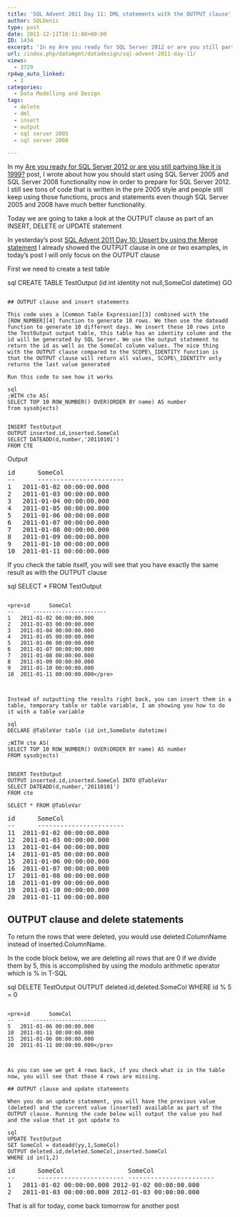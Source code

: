```yaml
---
title: 'SQL Advent 2011 Day 11: DML statements with the OUTPUT clause'
author: SQLDenis
type: post
date: 2011-12-11T10:11:00+00:00
ID: 1434
excerpt: 'In my Are you ready for SQL Server 2012 or are you still partying like it is 1999? post, I wrote about how you should start using SQL Server 2005 and SQL Server 2008 functionality now in order to prepare for SQL Server 2012. I still see tons of code tha&hellip;'
url: /index.php/datamgmt/datadesign/sql-advent-2011-day-11/
views:
  - 3729
rp4wp_auto_linked:
  - 1
categories:
  - Data Modelling and Design
tags:
  - delete
  - dml
  - insert
  - output
  - sql server 2005
  - sql server 2008

---
```

In my [Are you ready for SQL Server 2012 or are you still partying like it is 1999?][1] post, I wrote about how you should start using SQL Server 2005 and SQL Server 2008 functionality now in order to prepare for SQL Server 2012. I still see tons of code that is written in the pre 2005 style and people still keep using those functions, procs and statements even though SQL Server 2005 and 2008 have much better functionality.

Today we are going to take a look at the OUTPUT clause as part of an INSERT, DELETE or UPDATE statement

In yesterday&#8217;s post [SQL Advent 2011 Day 10: Upsert by using the Merge statement][2] I already showed the OUTPUT clause in one or two examples, in today&#8217;s post I will only focus on the OUTPUT clause

First we need to create a test table

sql
CREATE TABLE TestOutput (id int identity not null,SomeCol datetime)
GO
```

## OUTPUT clause and insert statements

This code uses a [Common Table Expression][3] combined with the [ROW_NUMBER][4] function to generate 10 rows. We then use the dateadd function to generate 10 different days. We insert these 10 rows into the TestOutput output table, this table has an identity column and the id will be generated by SQL Server. We use the output statement to return the id as well as the SomeCol column values. The nice thing with the OUTPUT clause compared to the SCOPE\_IDENTITY function is that the OUTPUT clause will return all values, SCOPE\_IDENTITY only returns the last value generated

Run this code to see how it works

sql
;WITH cte AS(
SELECT TOP 10 ROW_NUMBER() OVER(ORDER BY name) AS number
from sysobjects)


INSERT TestOutput
OUTPUT inserted.id,inserted.SomeCol
SELECT DATEADD(d,number,'20110101')
FROM CTE
```
Output

  


<pre>id      SomeCol
--      -----------------------
1	2011-01-02 00:00:00.000
2	2011-01-03 00:00:00.000
3	2011-01-04 00:00:00.000
4	2011-01-05 00:00:00.000
5	2011-01-06 00:00:00.000
6	2011-01-07 00:00:00.000
7	2011-01-08 00:00:00.000
8	2011-01-09 00:00:00.000
9	2011-01-10 00:00:00.000
10	2011-01-11 00:00:00.000</pre>



If you check the table itself, you will see that you have exactly the same result as with the OUTPUT clause

sql
SELECT * FROM TestOutput
```

<pre>id      SomeCol
--      -----------------------
1	2011-01-02 00:00:00.000
2	2011-01-03 00:00:00.000
3	2011-01-04 00:00:00.000
4	2011-01-05 00:00:00.000
5	2011-01-06 00:00:00.000
6	2011-01-07 00:00:00.000
7	2011-01-08 00:00:00.000
8	2011-01-09 00:00:00.000
9	2011-01-10 00:00:00.000
10	2011-01-11 00:00:00.000</pre>



Instead of outputting the results right back, you can insert them in a table, temporary table or table variable, I am showing you how to do it with a table variable

sql
DECLARE @TableVar table (id int,SomeDate datetime)

;WITH cte AS(
SELECT TOP 10 ROW_NUMBER() OVER(ORDER BY name) AS number
FROM sysobjects)


INSERT TestOutput
OUTPUT inserted.id,inserted.SomeCol INTO @TableVar
SELECT DATEADD(d,number,'20110101')
FROM cte

SELECT * FROM @TableVar
```

<pre>id      SomeCol
--      -----------------------
11	2011-01-02 00:00:00.000
12	2011-01-03 00:00:00.000
13	2011-01-04 00:00:00.000
14	2011-01-05 00:00:00.000
15	2011-01-06 00:00:00.000
16	2011-01-07 00:00:00.000
17	2011-01-08 00:00:00.000
18	2011-01-09 00:00:00.000
19	2011-01-10 00:00:00.000
20	2011-01-11 00:00:00.000</pre>

## OUTPUT clause and delete statements

To return the rows that were deleted, you would use deleted.ColumnName instead of inserted.ColumnName.
  
In the code block below, we are deleting all rows that are 0 if we divide them by 5, this is accomplished by using the modulo arithmetic operator which is % in T-SQL

sql
DELETE TestOutput
OUTPUT deleted.id,deleted.SomeCol
WHERE id % 5 = 0
```

<pre>id      SomeCol
--      -----------------------
5	2011-01-06 00:00:00.000
10	2011-01-11 00:00:00.000
15	2011-01-06 00:00:00.000
20	2011-01-11 00:00:00.000</pre>



As you can see we get 4 rows back, if you check what is in the table now, you will see that those 4 rows are missing.

## OUTPUT clause and update statements

When you do an update statement, you will have the previous value (deleted) and the current value (inserted) available as part of the OUTPUT clause. Running the code below will output the value you had and the value that it got update to

sql
UPDATE TestOutput
SET SomeCol = dateadd(yy,1,SomeCol)
OUTPUT deleted.id,deleted.SomeCol,inserted.SomeCol
WHERE id in(1,2)
```

<pre>id      SomeCol                 SomeCol
--      ----------------------- -----------------------
1	2011-01-02 00:00:00.000	2012-01-02 00:00:00.000
2	2011-01-03 00:00:00.000	2012-01-03 00:00:00.000</pre>



That is all for today, come back tomorrow for another post

 [1]: /index.php/DataMgmt/DataDesign/are-you-ready-for-sql
 [2]: /index.php/DataMgmt/DBProgramming/MSSQLServer/sql-advent-2011-day-10
 [3]: /index.php/DataMgmt/DBProgramming/MSSQLServer/sql-advent-2011-day-5
 [4]: /index.php/DataMgmt/DataDesign/sql-advent-2011-day-6